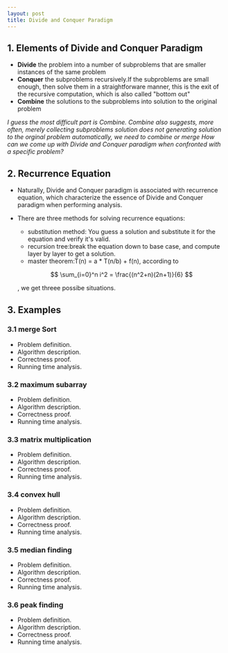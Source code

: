 ```yaml
---
layout: post
title: Divide and Conquer Paradigm
---
```


## 1. Elements of Divide and Conquer Paradigm
- **Divide** the problem into a number of subproblems that are smaller instances of the same problem
- **Conquer** the subproblems recursively.If the subproblems are small enough, then solve them in a straightforware manner, this is the exit of the recursive computation, which is also called "bottom out"
- **Combine** the solutions to the subproblems into solution to the original problem

_I guess the most difficult part is Combine. Combine also suggests, more often, merely collecting subproblems solution does not generating solution to the orginal problem automatically, we need to combine or merge_
_How can we come up with Divide and Conquer paradigm when confronted with a specific problem?_

## 2. Recurrence Equation
- Naturally, Divide and Conquer paradigm is associated with recurrence equation, which characterize the essence of Divide and Conquer paradigm when performing analysis.

+ There are three methods for solving recurrence equations:
  - substitution method: You guess a solution and substitute it for the equation and verify it's valid.
  - recursion tree:break the equation down to base case, and compute layer by layer to get a solution.
  - master theorem:T(n) = a * T(n/b) + f(n), according to 
  
  $$
    \sum_{i=0}^n i^2 = \frac{(n^2+n)(2n+1)}{6}
  $$
  
  , we get threee possibe situations.

## 3. Examples
### 3.1 merge Sort
- Problem definition.
- Algorithm description.
- Correctness proof.
- Running time analysis.

### 3.2 maximum subarray
- Problem definition.
- Algorithm description.
- Correctness proof.
- Running time analysis.

### 3.3 matrix multiplication
- Problem definition.
- Algorithm description.
- Correctness proof.
- Running time analysis.

### 3.4 convex hull
- Problem definition.
- Algorithm description.
- Correctness proof.
- Running time analysis.

### 3.5 median finding
- Problem definition.
- Algorithm description.
- Correctness proof.
- Running time analysis.

### 3.6 peak finding
- Problem definition.
- Algorithm description.
- Correctness proof.
- Running time analysis.
